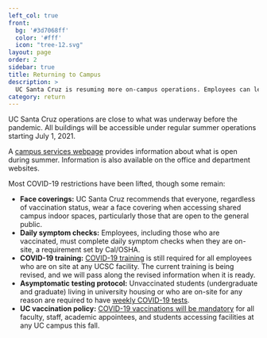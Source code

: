 ```yaml
---
left_col: true
front:
  bg: '#3d7068ff'
  color: '#fff'
  icon: "tree-12.svg"
layout: page
order: 2
sidebar: true
title: Returning to Campus
description: >
  UC Santa Cruz is resuming more on-campus operations. Employees can learn more about what is needed to return to UC Santa Cruz sites. 
category: return
---
```


UC Santa Cruz operations are close to what was underway before the pandemic. All buildings will be accessible under regular summer operations starting July 1, 2021. 

A [campus services webpage](https://recovery.ucsc.edu/support-for-students/campus-services/) provides information about what is open during summer. Information is also available on the office and department websites. 

Most COVID-19 restrictions have been lifted, though some remain: 

- **Face coverings:** UC Santa Cruz recommends that everyone, regardless of vaccination status, wear a face covering when accessing shared campus indoor spaces, particularly those that are open to the general public.
- **Daily symptom checks:** Employees, including those who are vaccinated, must complete daily symptom checks when they are on-site, a requirement set by Cal/OSHA.
- **COVID-19 training:** [COVID-19 training](https://recovery.ucsc.edu/returning-to-campus/get-trained/) is still required for all employees who are on site at any UCSC facility. The current training is being revised, and we will pass along the revised information when it is ready.
- **Asymptomatic testing protocol:** Unvaccinated students (undergraduate and graduate) living in university housing or who are on-site for any reason are required to have [weekly COVID-19 tests](https://healthcenter.ucsc.edu/services/covid19.html). 
- **UC vaccination policy:** [COVID-19 vaccinations will be mandatory](https://news.ucsc.edu/2021/07/systemwide-vaccination-policy.html) for all faculty, staff, academic appointees, and students accessing facilities at any UC campus this fall.

